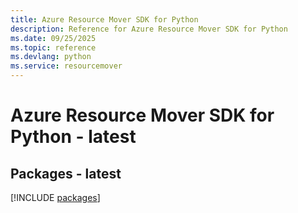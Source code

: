 ```yaml
---
title: Azure Resource Mover SDK for Python
description: Reference for Azure Resource Mover SDK for Python
ms.date: 09/25/2025
ms.topic: reference
ms.devlang: python
ms.service: resourcemover
---
```

# Azure Resource Mover SDK for Python - latest
## Packages - latest
[!INCLUDE [packages](resource-mover-index.md)]
